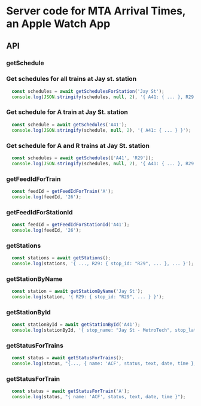 # Server code for MTA Arrival Times, an Apple Watch App

## API

### getSchedule

### Get schedules for all trains at Jay st. station
```js
  const schedules = await getSchedulesForStation('Jay St');
  console.log(JSON.stringify(schedules, null, 2), '{ A41: { ... }, R29: { ... } }');
```

### Get schedule for A train at Jay St. station
```js
  const schedule = await getSchedules('A41');
  console.log(JSON.stringify(schedule, null, 2), '{ A41: { ... } }');
```

### Get schedule for A and R trains at Jay St. station
```js
  const schedules = await getSchedules(['A41', 'R29']);
  console.log(JSON.stringify(schedules, null, 2), '{ A41: { ... }, R29: { ... } }');
```

### getFeedIdForTrain
```js
  const feedId = getFeedIdForTrain('A');
  console.log(feedId, '26');
```

### getFeedIdForStationId
```js
  const feedId = getFeedIdForStationId('A41');
  console.log(feedId, '26');
```

### getStations
```js
  const stations = await getStations();
  console.log(stations, '{ ..., R29: { stop_id: "R29", ... }, ... }');
```

### getStationByName
```js
  const station = await getStationByName('Jay St');
  console.log(station, '{ R29: { stop_id: "R29", ... } }');
```

### getStationById
```js
  const stationById = await getStationById('A41');
  console.log(stationById, '{ stop_name: "Jay St - MetroTech", stop_lat: "40.692338", stop_lon: "-73.987342" }');
```

### getStatusForTrains
```js
  const status = await getStatusForTrains();
  console.log(status, "{..., { name: 'ACF', status, text, date, time }, ...}");
```

### getStatusForTrain
```js
  const status = await getStatusForTrain('A');
  console.log(status, "{ name: 'ACF', status, text, date, time }");
```
